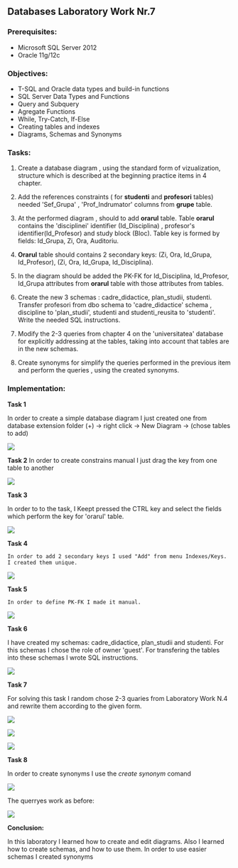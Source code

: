 ## Databases Laboratory Work Nr.7


### Prerequisites:
  - Microsoft SQL Server 2012
  - Oracle 11g/12c

### Objectives:
  - T-SQL and Oracle data types and build-in functions
  - SQL Server Data Types and Functions
  - Query and Subquery
  - Agregate Functions
  - While, Try-Catch, If-Else
  - Creating tables and indexes
  - Diagrams, Schemas and Synonyms
  
 ### Tasks: 
 
 1. Create a database diagram , using the standard form of vizualization, structure which is described at the beginning practice items in
 4 chapter. 
 
 2. Add the references constraints ( for **studenti** and **profesori** tables) needed 'Sef_Grupa' , 'Prof_Indrumator' columns from **grupe** table. 
 
 3. At the performed diagram , should to add **orarul** table. Table **orarul** contains the 'disciplinei' identifier (Id_Disciplina) , profesor's identifier(Id_Profesor) and study block (Bloc). Table key is formed by fields: Id_Grupa, Zi, Ora, Auditoriu. 
 
 4. **Orarul** table should contains 2 secondary keys: (Zi, Ora, Id_Grupa, Id_Profesor), (Zi, Ora, Id_Grupa, Id_Disciplina). 
 
 5. In the diagram should be added the PK-FK for Id_Disciplina, Id_Profesor, Id_Grupa attributes from **orarul** table with those attributes from tables. 
 
 6. Create the new 3 schemas : cadre_didactice, plan_studii, studenti. Transfer profesori from dbo schema to 'cadre_didactice' schema , discipline to 'plan_studii', studenti and studenti_reusita to 'studenti'. Write the needed SQL instructions. 
 
 7. Modify the 2-3 queries from chapter 4 on the 'universitatea' database for explicitly addressing at the tables, taking into account that tables are in the new schemas. 
 
 8. Create synonyms for simplify the queries performed in the previous item and perform the queries , using the created synonyms. 
 
 ### Implementation:
 
 **Task 1** 
 
 In order to create a simple database diagram I just created one from database extension folder (+) -> right click -> New Diagram -> (chose tables to add)
 
 ![](https://github.com/MihaiGaidau/BDC_Labs/blob/master/lab7/screens/ex1.jpg) 
 
 **Task 2** 
 In order to create constrains manual I just drag the key from one table to another
 
 
 ![](https://github.com/MihaiGaidau/BDC_Labs/blob/master/lab7/screens/Task2.PNG) 
 
 **Task 3** 
 
 In order to to the task, I Keept pressed the CTRL key and select the fields which perform the key for 'orarul' table. 
 
  ![](https://github.com/MihaiGaidau/BDC_Labs/blob/master/lab7/screens/Task3.PNG) 
  
 **Task 4** 

    In order to add 2 secondary keys I used "Add" from menu Indexes/Keys. I created them unique.
  
   ![](https://github.com/MihaiGaidau/BDC_Labs/blob/master/lab7/screens/Task4.PNG)
   
**Task 5**  

    In order to define PK-FK I made it manual.


 ![](https://github.com/MihaiGaidau/BDC_Labs/blob/master/lab7/screens/Task5.PNG) 
 
**Task 6** 

 I have created my schemas: cadre_didactice, plan_studii and studenti. For this schemas I chose the role of owner 'guest'. For transfering the tables into these schemas I wrote SQL instructions. 

 ![](https://github.com/MihaiGaidau/BDC_Labs/blob/master/lab7/screens/task6.jpg) 
 

 
 **Task 7** 
 
 For solving this task I random chose 2-3 quaries from Laboratory Work N.4 and rewrite them according to the given form. 
 
  ![](https://github.com/MihaiGaidau/BDC_Labs/blob/master/lab7/screens/task7_1.jpg) 
  
  ![](https://github.com/MihaiGaidau/BDC_Labs/blob/master/lab7/screens/task7_2.jpg)
  
  ![](https://github.com/MihaiGaidau/BDC_Labs/blob/master/lab7/screens/task7_3.jpg) 
  
 **Task 8** 
 
 In order to create synonyms I use the *create synonym* comand
 

![](https://github.com/MihaiGaidau/BDC_Labs/blob/master/lab7/screens/task8_1.jpg)


The querryes work as before:

![](https://github.com/MihaiGaidau/BDC_Labs/blob/master/lab7/screens/task8_2.jpg) 



**Conclusion:** 

In this laboratory I learned how to create and edit diagrams. Also I learned how to create schemas, and how to use them. In order to use easier schemas I created synonyms

